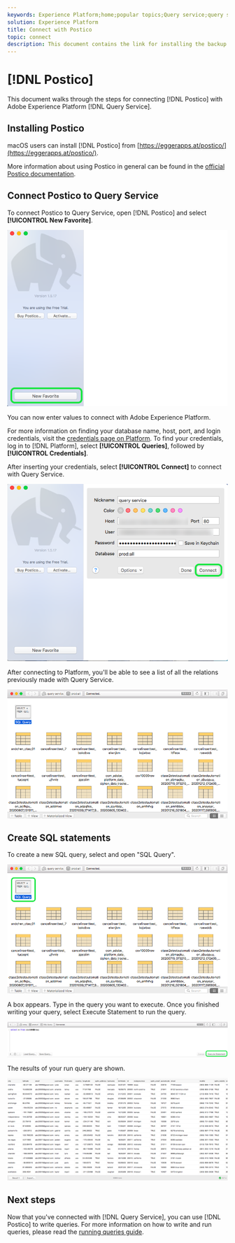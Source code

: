 ```yaml
---
keywords: Experience Platform;home;popular topics;Query service;query service;postico;Postico;connect to query service;
solution: Experience Platform
title: Connect with Postico
topic: connect
description: This document contains the link for installing the backup client Postico for Adobe Experience Platform Query Service.
---
```


# [!DNL Postico]

This document walks through the steps for connecting [!DNL Postico] with Adobe Experience Platform [!DNL Query Service].

## Installing Postico

macOS users can install [!DNL Postico] from [https://eggerapps.at/postico/](https://eggerapps.at/postico/).

More information about using Postico in general can be found in the [official Postico documentation](https://eggerapps.at/postico/docs).

## Connect Postico to Query Service

To connect Postico to Query Service, open [!DNL Postico] and select **[!UICONTROL New Favorite]**.

![](../images/clients/postico/open-postico.png)

You can now enter values to connect with Adobe Experience Platform. 

For more information on finding your database name, host, port, and login credentials, visit the [credentials page on Platform](https://platform.adobe.com/query/configuration). To find your credentials, log in to [!DNL Platform], select **[!UICONTROL Queries]**, followed by **[!UICONTROL Credentials]**.

After inserting your credentials, select **[!UICONTROL Connect]** to connect with Query Service.

![](../images/clients/postico/authentication-details.png)

After connecting to Platform, you'll be able to see a list of all the relations previously made with Query Service.

![](../images/clients/postico/show-queries.png)

## Create SQL statements

To create a new SQL query, select and open "SQL Query".

![](../images/clients/postico/create-query.png)

A box appears. Type in the query you want to execute. Once you finished writing your query, select Execute Statement to run the query.

![](../images/clients/postico/run-statement.png)

The results of your run query are shown.

![](../images/clients/postico/query-results.png)

## Next steps

Now that you've connected with [!DNL Query Service], you can use [!DNL Postico] to write queries. For more information on how to write and run queries, please read the [running queries guide](../best-practices/writing-queries.md).